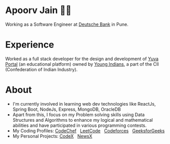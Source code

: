 # Apoorv Jain 👨‍💻

Working as a Software Engineer at [Deutsche Bank](https://www.db.com/index?language_id=1&kid=sl.redirect-en.shortcut) in Pune.

# Experience

Worked as a full stack developer for the design and development of [Yuva Portal](https://yuvaportal.youngindians.net/) (an educational platform) owned by [Young Indians](https://youngindians.net/), a part of the CII (Confederation of Indian Industry).

# About

- I'm currently involved in learning web dev technologies like ReactJs, Spring Boot, NodeJs, Express, MongoDB, OracleDB
- Apart from this, I focus on my Problem solving skills using Data Structures and Algorithms to enhance my logical and mathematical abilities and have participated in various programming contests.
- My Coding Profiles: [CodeChef](https://www.codechef.com/users/apoorv2806) &nbsp; [LeetCode](https://leetcode.com/u/apoorv123m/) &nbsp; [Codeforces](https://codeforces.com/profile/apjcoder123) &nbsp; [GeeksforGeeks](https://www.geeksforgeeks.org/user/apoorv123m/)
- My Personal Projects: [CodeX](https://apj280624.github.io/CodeX/#/) &nbsp; [NewsX](https://apj280624.github.io/NewsX/)

<!--
**Apj280624/Apj280624** is a ✨ _special_ ✨ repository because its `README.md` (this file) appears on your GitHub profile.

Here are some ideas to get you started:

- 🔭 I’m currently working at Deutsche Bank
- 🌱 I’m currently learning ...
- 👯 I’m looking to collaborate on ...
- 🤔 I’m looking for help with ...
- 💬 Ask me about ...
- 📫 How to reach me: ...
- 😄 Pronouns: ...
- ⚡ Fun fact: ...
-->
